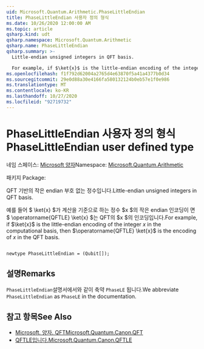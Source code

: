```yaml
---
uid: Microsoft.Quantum.Arithmetic.PhaseLittleEndian
title: PhaseLittleEndian 사용자 정의 형식
ms.date: 10/26/2020 12:00:00 AM
ms.topic: article
qsharp.kind: udt
qsharp.namespace: Microsoft.Quantum.Arithmetic
qsharp.name: PhaseLittleEndian
qsharp.summary: >-
  Little-endian unsigned integers in QFT basis.

  For example, if $\ket{x}$ is the little-endian encoding of the integer $x$ in the computational basis, then $\operatorname{QFTLE} \ket{x}$ is the encoding of $x$ in the QFT basis.
ms.openlocfilehash: f1f792d62004a2765d4e63870f5a41a4377b0d34
ms.sourcegitcommit: 29e0d88a30e4166fa580132124b0eb57e1f0e986
ms.translationtype: MT
ms.contentlocale: ko-KR
ms.lasthandoff: 10/27/2020
ms.locfileid: "92719732"
---
```

# <a name="phaselittleendian-user-defined-type"></a><span data-ttu-id="0a78e-102">PhaseLittleEndian 사용자 정의 형식</span><span class="sxs-lookup"><span data-stu-id="0a78e-102">PhaseLittleEndian user defined type</span></span>

<span data-ttu-id="0a78e-103">네임 스페이스: [Microsoft 양자](xref:Microsoft.Quantum.Arithmetic)</span><span class="sxs-lookup"><span data-stu-id="0a78e-103">Namespace: [Microsoft.Quantum.Arithmetic](xref:Microsoft.Quantum.Arithmetic)</span></span>

<span data-ttu-id="0a78e-104">패키지 [](https://nuget.org/packages/)</span><span class="sxs-lookup"><span data-stu-id="0a78e-104">Package: [](https://nuget.org/packages/)</span></span>


<span data-ttu-id="0a78e-105">QFT 기반의 작은 endian 부호 없는 정수입니다.</span><span class="sxs-lookup"><span data-stu-id="0a78e-105">Little-endian unsigned integers in QFT basis.</span></span>

<span data-ttu-id="0a78e-106">예를 들어 $ \ket{x} $가 계산을 기준으로 하는 정수 $x $의 작은 endian 인코딩이 면 $ \operatorname{QFTLE} \ket{x} $는 QFT의 $x $의 인코딩입니다.</span><span class="sxs-lookup"><span data-stu-id="0a78e-106">For example, if $\ket{x}$ is the little-endian encoding of the integer $x$ in the computational basis, then $\operatorname{QFTLE} \ket{x}$ is the encoding of $x$ in the QFT basis.</span></span>

```qsharp

newtype PhaseLittleEndian = (Qubit[]);
```



## <a name="remarks"></a><span data-ttu-id="0a78e-107">설명</span><span class="sxs-lookup"><span data-stu-id="0a78e-107">Remarks</span></span>

<span data-ttu-id="0a78e-108">`PhaseLittleEndian`설명서에서와 같이 축약 `PhaseLE` 됩니다.</span><span class="sxs-lookup"><span data-stu-id="0a78e-108">We abbreviate `PhaseLittleEndian` as `PhaseLE` in the documentation.</span></span>

## <a name="see-also"></a><span data-ttu-id="0a78e-109">참고 항목</span><span class="sxs-lookup"><span data-stu-id="0a78e-109">See Also</span></span>

- [<span data-ttu-id="0a78e-110">Microsoft. 양자. QFT</span><span class="sxs-lookup"><span data-stu-id="0a78e-110">Microsoft.Quantum.Canon.QFT</span></span>](xref:Microsoft.Quantum.Canon.QFT)
- [<span data-ttu-id="0a78e-111">QFTLE입니다.</span><span class="sxs-lookup"><span data-stu-id="0a78e-111">Microsoft.Quantum.Canon.QFTLE</span></span>](xref:Microsoft.Quantum.Canon.QFTLE)